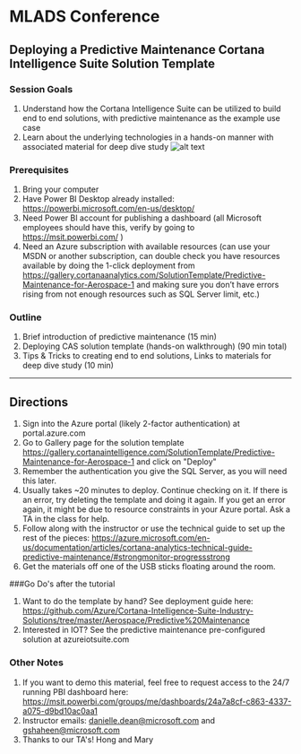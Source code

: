 # MLADS Conference
## Deploying a Predictive Maintenance Cortana Intelligence Suite Solution Template

### Session Goals
1. Understand how the Cortana Intelligence Suite can be utilized to build end to end solutions, with predictive maintenance as the example use case
2. Learn about the underlying technologies in a hands-on manner with associated material for deep dive study
![alt text](https://acom.azurecomcdn.net/80C57D/cdn/mediahandler/docarticles/dpsmedia-prod/azure.microsoft.com/en-us/documentation/articles/cortana-analytics-technical-guide-predictive-maintenance/20160415071221/predictive-maintenance-architecture.png "Logo Title Text 1")

### Prerequisites

1. Bring your computer
2. Have Power BI Desktop already installed: https://powerbi.microsoft.com/en-us/desktop/
3. Need Power BI account for publishing a dashboard (all Microsoft employees should have this, verify by going to https://msit.powerbi.com/ )
4. Need an Azure subscription with available resources (can use your MSDN or another subscription, can double check you have resources available by doing the 1-click deployment from https://gallery.cortanaanalytics.com/SolutionTemplate/Predictive-Maintenance-for-Aerospace-1 and making sure you don’t have errors rising from not enough resources such as SQL Server limit, etc.)

### Outline
1. Brief introduction of predictive maintenance (15 min)
2. Deploying CAS solution template (hands-on walkthrough) (90 min total)
3. Tips & Tricks to creating end to end solutions, Links to materials for deep dive study (10 min)

---------------

## Directions
1. Sign into the Azure portal (likely 2-factor authentication) at portal.azure.com
2. Go to Gallery page for the solution template https://gallery.cortanaintelligence.com/SolutionTemplate/Predictive-Maintenance-for-Aerospace-1 and click on "Deploy"
3. Remember the authentication you give the SQL Server, as you will need this later.
4. Usually takes ~20 minutes to deploy. Continue checking on it. If there is an error, try deleting the template and doing it again. If you get an error again, it might be due to resource constraints in your Azure portal. Ask a TA in the class for help.
5. Follow along with the instructor or use the technical guide to set up the rest of the pieces: https://azure.microsoft.com/en-us/documentation/articles/cortana-analytics-technical-guide-predictive-maintenance/#strongmonitor-progressstrong 
6. Get the materials off one of the USB sticks floating around the room.

###Go Do's after the tutorial
1. Want to do the template by hand? See deployment guide here: https://github.com/Azure/Cortana-Intelligence-Suite-Industry-Solutions/tree/master/Aerospace/Predictive%20Maintenance
2. Interested in IOT? See the predictive maintenance pre-configured solution at azureiotsuite.com

### Other Notes
1. If you want to demo this material, feel free to request access to the 24/7 running PBI dashboard here: https://msit.powerbi.com/groups/me/dashboards/24a7a8cf-c863-4337-a075-d9bd10ac0aa1
2. Instructor emails: danielle.dean@microsoft.com and gshaheen@microsoft.com
3. Thanks to our TA's! Hong and Mary

